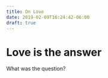 ```yaml
---
title: On Love
date: 2019-02-09T16:24:42-06:00
draft: true
---
```


# Love is the answer

What was the question?
